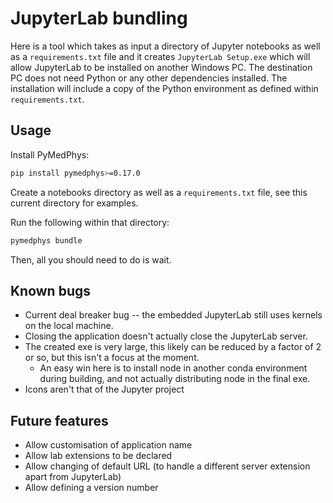 # JupyterLab bundling

Here is a tool which takes as input a directory of Jupyter notebooks as well
as a `requirements.txt` file and it creates `JupyterLab Setup.exe` which will
allow JupyterLab to be installed on another Windows PC. The destination PC
does not need Python or any other dependencies installed. The installation
will include a copy of the Python environment as defined within
`requirements.txt`.

## Usage

Install PyMedPhys:

```bash
pip install pymedphys>=0.17.0
```

Create a notebooks directory as well as a `requirements.txt` file, see this
current directory for examples.

Run the following within that directory:

```bash
pymedphys bundle
```

Then, all you should need to do is wait.

## Known bugs

- Current deal breaker bug -- the embedded JupyterLab still uses kernels on the
  local machine.
- Closing the application doesn't actually close the JupyterLab server.
- The created exe is very large, this likely can be reduced by a factor of 2 or
  so, but this isn't a focus at the moment.
  - An easy win here is to install node in another conda environment during
    building, and not actually distributing node in the final exe.
- Icons aren't that of the Jupyter project


## Future features

- Allow customisation of application name
- Allow lab extensions to be declared
- Allow changing of default URL (to handle a different server extension apart
  from JupyterLab)
- Allow defining a version number

